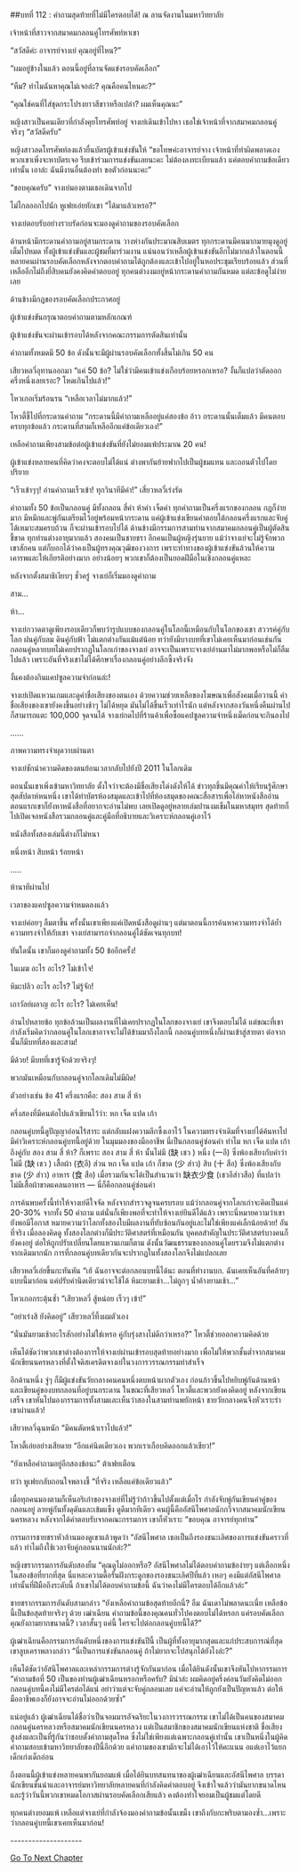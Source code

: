 ##บทที่ 112 : คำถามสุดท้ายที่ไม่มีใครตอบได้!
ณ ลานจัดงานในมหาวิทยาลัย 

เจ้าหน้าที่สาวจากสมาคมกลอนคู่โทรศัพท์หาเขา 

“สวัสดีค่ะ อาจารย์จางเย่ คุณอยู่ที่ไหน?” 

“ผมอยู่ข้างในแล้ว ตอนนี้อยู่ที่ลานจัดแข่งรอบคัดเลือก” 

“หืม? ทำไมฉันหาคุณไม่เจอล่ะ? คุณคือคนไหนคะ?”

“คุณใช่คนที่ใส่ชุดกระโปรงยาวสีขาวหรือเปล่า? ผมเห็นคุณนะ” 

หญิงสาวเป็นคนเดียวที่กำลังคุยโทรศัพท์อยู่ จางเย่เดินเข้าไปหา เธอใช่เจ้าหน้าที่จากสมาคมกลอนคู่จริงๆ “สวัสดีครับ” 

หญิงสาวลดโทรศัพท์ลงแล้วยื่นบัตรผู้เข้าแข่งขันให้ “ขอโทษค่ะอาจารย์จาง เจ้าหน้าที่ทำผิดพลาดเอง พวกเขาเพิ่งจะหาบัตรเจอ รีบเข้าร่วมการแข่งขันเลยนะคะ ไม่ต้องลงทะเบียนแล้ว แค่ตอบคำถามข้อเดียวเท่านั้น เอาล่ะ ฉันมีงานอื่นต้องทำ ขอตัวก่อนนะคะ” 

“ขอบคุณครับ” จางเย่มองตามเธอเดินจากไป

ไม่ไกลออกไปนัก หูเฟยเอ่ยทักเขา “ได้มาแล้วเหรอ?” 

จางเย่ตอบรับอย่างรวบรัดก่อนจะมองดูคำถามของรอบคัดเลือก 

ด้านหน้ามีกระดานคำถามอยู่สามกระดาน วางห่างกันประมาณสิบเมตร ทุกกระดานมีคนมากมายมุงดูอยู่เต็มไปหมด ทั้งผู้เข้าแข่งขันและผู้ชมที่มาร่วมงาน แน่นอนว่าเหลือผู้เข้าแข่งขันอีกไม่มากแล้วในตอนนี้ หลายคนผ่านรอบคัดเลือกหลังจากตอบคำถามได้ถูกต้องและเข้าไปอยู่ในหอประชุมเรียบร้อยแล้ว ส่วนที่เหลืออีกไม่ถึงยี่สิบคนยังคงคิดคำตอบอยู่ ทุกคนต่างงมอยู่หน้ากระดานคำถามกันหมด แต่ละข้อดูไม่ง่ายเลย 

ด้านข้างมีกฎของรอบคัดเลือกประกาศอยู่

ผู้เข้าแข่งขันกรุณาตอบคำถามตามหลักเกณฑ์

ผู้เข้าแข่งขันจะผ่านเข้ารอบได้หลังจากคณะกรรมการตัดสินเท่านั้น

คำถามทั้งหมดมี 50 ข้อ ดังนั้นจะมีผู้ผ่านรอบคัดเลือกทั้งสิ้นไม่เกิน 50 คน

เสียวหลวี่อุทานออกมา “แค่ 50 ข้อ? ไม่ใช่ว่ามีคนเข้าแข่งเกือบร้อยหรอกเหรอ? งั้นก็แปลว่าตัดออกครึ่งหนึ่งเลยเรอะ? โหดเกินไปแล้ว!” 

โหวเกอเริ่มร้อนรน “เหลือเวลาไม่มากแล้ว!” 

โหวตี้ชี้ไปที่กระดานคำถาม “กระดานนี้มีคำถามเหลืออยู่แค่สองข้อ อ้าว กระดานนั้นเต็มแล้ว มีคนตอบครบทุกข้อแล้ว กระดานที่สามก็เหลืออีกแค่ข้อเดียวเอง!” 

เหลือคำถามเพียงสามข้อต่อผู้เข้าแข่งขันที่ยังไม่ยอมแพ้ประมาณ 20 คน! 

ผู้เข้าแข่งหลายคนที่คิดว่าคงจะตอบไม่ได้แน่ ต่างพากันย้ายฟากไปเป็นผู้ชมแทน และถอนตัวไปโดยปริยาย

“เร็วเข้าๆๆ! อ่านคำถามเร็วเข้า! ทุกวินาทีมีค่า!” เสี่ยวหลวี่เร่งรัด 

คำถามทั้ง 50 ข้อเป็นกลอนคู่ มีทั้งกลอน สี่คำ ห้าคำ เจ็ดคำ ทุกคำถามเป็นครึ่งแรกของกลอน กฎก็ง่ายมาก มีหมึกและพู่กันเตรียมไว้อยู่พร้อมหน้ากระดาน แค่ผู้เข้าแข่งเขียนคำตอบใต้กลอนครึ่งแรกและจับคู่ได้เหมาะสมครบถ้วน ก็จะผ่านเข้ารอบไปได้ ด้านข้างมีกรรมการสามท่านจากสมาคมกลอนคู่เป็นผู้ตัดสินชี้ขาด ทุกท่านต่างอายุมากแล้ว สองคนเป็นชายชรา อีกคนเป็นผู้หญิงรุ่นยาย แม้ว่าจางเย่จะไม่รู้จักพวกเขาสักคน แต่ก็บอกได้ว่าคงเป็นผู้ทรงคุณวุฒิของวงการ เพราะท่าทางของผู้เข้าแข่งขันล้วนให้ความเคารพและให้เกียรติอย่างมาก อย่างน้อยๆ พวกเขาก็ต้องเป็นยอดฝีมือในเชิงกลอนคู่แหละ 

หลังจากตั้งสมาธิเงียบๆ ชั่วครู่ จางเย่ก็เริ่มมองดูคำถาม 

สาม…

ห้า… 

จางเย่กวาดตาดูเพียงรอบเดียวก็พบว่ารูปแบบของกลอนคู่ในโลกนี้เหมือนกับในโลกของเขา สววรค์คู่กับโลก ฝนคู่กับลม ดินคู่กับฟ้า ไม่แตกต่างกันแม้แต่น้อย ทว่ายังมีบางบทที่เขาไม่เคยเห็นมาก่อนเช่นกัน กลอนคู่หลายบทไม่เคยปรากฏในโลกเก่าของจางเย่ อาจจะเป็นเพราะจางเย่อ่านมาไม่มากพอหรือไม่ก็ลืมไปแล้ว เพราะอันที่จริงเขาไม่ได้ศึกษาเรื่องกลอนคู่อย่างลึกซึ้งจริงจัง 

งั้นคงต้องกินแคปซูลความจำก่อนล่ะ! 

จางเย่เปิดแหวนเกมและดูค่าชื่อเสียงของตนเอง ด้วยความช่วยเหลือของโฆษณาเพื่อสังคมเมื่อวานนี้ ค่าชื่อเสียงของเขายังคงขึ้นอย่างช้าๆ ไม่ได้หยุด มันไม่ได้ขึ้นเร็วเท่าไรนัก แต่หลังจากสองวันหนึ่งคืนผ่านไป ก็สามารถแตะ 100,000 จุดจนได้ จางเย่กดไปที่ร้านค้าเพื่อซื้อแคปซูลความจำหนึ่งเม็ดก่อนจะกินลงไป 

……


ภาพความทรงจำผุดวาบผ่านตา 

จางเย่ชักนำความคิดของตนย้อนเวลากลับไปยังปี 2011 ในโลกเดิม

ตอนนั้นเขาเพิ่งเข้ามหาวิทยาลัย ตั้งใจว่าจะต้องมีชื่อเสียงโด่งดังให้ได้ ข่าวทุกชิ้นมีคุณค่าให้เรียนรู้ศึกษา สุดสัปดาห์หนหนึ่ง เขาได้ทำบัตรห้องสมุดและเข้าไปที่ห้องสมุดของคณะสื่อสารเพื่อไล่หาหนังสืออ่าน ตอนแรกเขาก็ยังหาหนังสือที่อยากจะอ่านไม่พบ เลยเปิดดูอยู่หลายเล่มปานงมเข็มในมหาสมุทร สุดท้ายก็ไปเปิดเจอหนังสือรวมกลอนคู่และคู่มือที่อธิบายและวิเคราะห์กลอนคู่เอาไว้ 

หนังสือทั้งสองเล่มนี้ต่างก็ไม่หนา 

หนึ่งหน้า สิบหน้า ร้อยหน้า 


…..


ห้านาทีผ่านไป 

เวลาของแคปซูลความจำหมดลงแล้ว 

จางเย่ค่อยๆ ลืมตาขึ้น ครั้งนั้นเขาเพียงแค่เปิดหนังสือดูผ่านๆ แต่มาตอนนี้การค้นหาความทรงจำได้ย้ำความทรงจำให้กับเขา จางเย่สามารถจำกลอนคู่ได้ชัดเจนทุกบท! 

ทันใดนั้น เขาก็มองดูคำถามทั้ง 50 ข้ออีกครั้ง! 

ในเมฆ อะไร อะไร? ไม่เข้าใจ! 

หิมะปลิว อะไร อะไร? ไม่รู้จัก!

เถาวัลย์ผลาญ อะไร อะไร? ไม่เคยเห็น! 

อ่านไปหลายข้อ ทุกข้อล้วนเป็นผลงานที่ไม่เคยปรากฏในโลกของจางเย่ เขาจึงตอบไม่ได้ แต่ขณะที่เขากำลังเริ่มคิดว่ากลอนคู่ในโลกเขาอาจจะไม่ได้ข้ามมาถึงโลกนี้ กลอนคู่บทหนึ่งก็ผ่านเข้าสู่สายตา ต่อจากนั้นก็มีบทที่สองและสาม! 

มีด้วย! มีบทที่เขารู้จักด้วยจริงๆ! 

พวกมันเหมือนกับกลอนคู่จากโลกเดิมไม่มีผิด! 

ตัวอย่างเช่น ข้อ 41 ครึ่งแรกคือ: สอง สาม สี่ ห้า

ครึ่งสองที่มีคนต่อไปแล้วเขียนไว้ว่า: หก เจ็ด แปด เก้า 

กลอนคู่บทนี้ดูปัญญาอ่อนไร้สาระ แต่กลับแฝงความลึกซึ้งเอาไว้ ในความทรงจำเดิมที่จางเย่ได้ค้นหาไปมีคำวิเคราะห์กลอนคู่บทนี้อยู่ด้วย ในมุมมองของมืออาชีพ นี่เป็นกลอนคู่ซ่อนคำ ทำไม หก เจ็ด แปด เก้า ถึงคู่กับ สอง สาม สี่ ห้า? ก็เพราะ สอง สาม สี่ ห้า นั้นไม่มี (缺 เชว ) หนึ่ง (一อี) ซึ่งพ้องเสียงกับคำว่า ไม่มี (缺 เชว ) เสื้อผ้า (衣อี) ส่วน หก เจ็ด แปด เก้า ก็ขาด (少 ส่าว) สิบ (十 สือ) ซึ่งพ้องเสียงกับ ขาด (少 ส่าว) อาหาร (食 สือ) เมื่อรวมกันจะได้เป็นสำนวนว่า 缺衣少食 (เชวอีส่าวสือ) ที่แปลว่า ไม่มีเสื้อผ้าขาดแคลนอาหาร — นี่ก็คือกลอนคู่ซ่อนคำ 

การค้นพบครั้งนี้ทำให้จางเย่ดีใจจัด หลังจากสำรวจดูจนครบรอบ แม้ว่ากลอนคู่จากโลกเก่าจะคิดเป็นแค่ 20-30% จากทั้ง 50 คำถาม แต่นั่นก็เพียงพอที่จะทำให้จางเย่ยินดีได้แล้ว เพราะนี่หมายความว่าเขายังพอมีโอกาส หมายความว่าโลกทั้งสองใบมีผลงานที่ทับซ้อนกันอยู่และไม่ใช่เพียงแค่เล็กน้อยด้วย! อันที่จริง เมื่อลองคิดดู ทั้งสองโลกต่างก็มีประวัติศาสตร์ที่เหมือนกัน บุคคลสำคัญในประวัติศาสตร์บางคนก็ยังคงอยู่ ต่อให้ถูกปรับเปลี่ยนโดยแหวนเกมก็ตาม ดังนั้นวัฒนธรรมของกลอนคู่โดยรวมจึงไม่แตกต่างจากเดิมมากนัก การที่กลอนคู่บทเดียวกันจะปรากฏในทั้งสองโลกจึงไม่แปลกเลย 

เสียวหลวี่เอ่ยขึ้นกะทันหัน “เฮ้ ฉันอาจจะต่อกลอนบทนี้ได้นะ ตอนที่ทำงานบก. ฉันเคยเห็นอันที่คล้ายๆ แบบนี้มาก่อน แค่ปรับคำนิดเดียวน่าจะใช้ได้ หิมะยามเช้า...ไม่ถูกๆ น้ำค้างยามเช้า…” 

โหวเกอกระตุ้นซ้ำ “เสียวหลวี่ สู้หน่อย เร็วๆ เข้า!” 

“อย่าเร่งสิ ยังคิดอยู่” เสียวหลวี่ทึ้งผมตัวเอง 

“นั่นมันยามเช้าอะไรสักอย่างไม่ใช่เหรอ คู่กับรุ่งสางไม่ดีกว่าเหรอ?” โหวตี้ช่วยออกความคิดด้วย 

เห็นได้ชัดว่าพวกเขาต่างต้องการให้จางเย่ผ่านเข้ารอบสุดท้ายอย่างมาก เพื่อไม่ให้พวกชั้นต่ำจากสมาคมนักเขียนนครหลวงที่ตั้งใจดิสเครดิตจางเย่ในวงการวรรณกรรมทำสำเร็จ 

อีกด้านหนึ่ง จู่ๆ ก็มีผู้แข่งขันวัยกลางคนคนหนึ่งตบหน้าผากตัวเอง ก่อนก้าวขึ้นไปหยิบพู่กันด้านหน้าและเขียนคู่ของบทกลอนที่อยู่บนกระดาน ในขณะที่เสียวหลวี่ โหวตี้และพวกยังคงคิดอยู่ หลังจากเขียนเสร็จ เขาหันไปมองกรรมการทั้งสามและเห็นว่าสองในสามท่านพยักหน้า ชายวัยกลางคนจึงหัวเราะร่า เขาผ่านแล้ว! 

เสียวหลวี่ฉุนหนัก “มีคนตัดหน้าเราไปแล้ว!” 

โหวตี้เอ่ยอย่างเสียดาย “อีกแค่นิดเดียวเอง พวกเราเกือบคิดออกแล้วเชียว!” 

“ยังเหลือคำถามอยู่อีกสองข้อนะ” ต้าเฟยเตือน

ทว่า หูเฟยกลับถอนใจพลางชี้ “ที่จริง เหลือแค่ข้อเดียวแล้ว” 

เมื่อทุกคนมองตามก็เห็นอริเก่าของจางเย่ที่ไม่รู้ว่าก้าวขึ้นไปตั้งแต่เมื่อไร กำลังจับพู่กันเขียนคำคู่ของกลอนอยู่ ลายพู่กันทั้งดุดันและเข้มแข็ง ดูดีมากทีเดียว คนผู้นี้คืออัสนีไพศาลนักกวีจากสมาคมนักเขียนนครหลวง หลังจากได้คำตอบรับจากคณะกรรมการ เขาก็หัวเราะ “ขอบคุณ อาจารย์ทุกท่าน” 

กรรมการชายชราหัวล้านมองดูเขาแล้วพูดว่า “อัสนีไพศาล เธอเป็นถึงรองชนะเลิศของการแข่งขันคราวที่แล้ว ทำไมถึงใช้เวลาจับคู่กลอนนานนักล่ะ?” 

หญิงชรากรรมการอันดับสองยิ้ม “คุณดูไม่ออกหรือ? อัสนีไพศาลไม่ได้ตอบคำถามข้อง่ายๆ แต่เลือกหนึ่งในสองข้อที่ยากที่สุด นี่แหละความดื้อรั้นฝังกระดูกของรองชนะเลิศปีที่แล้ว เหอๆ คงมีแต่อัสนีไพศาลเท่านั้นที่ฝีมือถึงระดับนี้ ถ้าเขาไม่ได้ตอบคำถามข้อนี้ ฉันว่าคงไม่มีใครตอบได้อีกแล้วล่ะ” 

ชายชรากรรมการอันดับสามกล่าว “ยังเหลือคำถามข้อสุดท้ายอีกนี่? อืม ฉันเดาไม่พลาดนะเนี่ย เหลือข้อนี้เป็นข้อสุดท้ายจริงๆ ด้วย เฒ่าเฉียน คำถามข้อนี้ของคุณคนทั่วไปคงตอบไม่ได้หรอก แค่รอบคัดเลือกคุณยังถามยากขนาดนี้? เวลาสั้นๆ แค่นี้ ใครจะไปต่อกลอนคู่บทนี้ได้?” 

ผู้เฒ่าเฉียนคือกรรมการอันดับหนึ่งของการแข่งขันปีนี้ เป็นผู้ที่ทั้งอายุมากสุดและแก่ประสบการณ์ที่สุด เขาลูบเคราพลางกล่าว “นี่เป็นการแข่งขันกลอนคู่ ถ้าไม่ยากจะไปสนุกได้ยังไงล่ะ?” 

เห็นได้ชัดว่าอัสนีไพศาลและเหล่ากรรมการต่างรู้จักกันมาก่อน เมื่อได้ยินดังนั้นเขาจึงหันไปหากรรมการ “คำถามข้อที่ 50 เป็นของท่านผู้เฒ่าเฉียนหรอกหรือครับ? มิน่าล่ะ ผมคิดอยู่ครึ่งค่อนวันยังคิดไม่ออก กลอนคู่บทนี้คงไม่มีใครต่อได้แน่ อย่าว่าแต่จะจับคู่กลอนเลย แค่จะอ่านให้ถูกยังเป็นปัญหาแล้ว ต่อให้มืออาชีพเองก็ยังอาจจะอ่านไม่ออกด้วยซ้ำ” 

แน่อยู่แล้ว ผู้เฒ่าเฉียนได้ชื่อว่าเป็นจอมมารอัจฉริยะในวงการวรรณกรรม เขาไม่ได้เป็นคนของสมาคมกลอนคู่นครหลวงหรือสมาคมนักเขียนนครหลวง แต่เป็นสมาชิกของสมาคมนักเขียนแห่งชาติ ชื่อเสียงสูงส่งและเป็นที่รู้กันว่าชอบตั้งคำถามสุดโหด ซึ่งไม่ใช่เพียงแต่เฉพาะกลอนคู่เท่านั้น เขาเป็นหนึ่งในผู้คิดคำถามสอบเข้ามหาวิทยาลัยของปีนี้อีกด้วย แคำถามของเขามักจะไม่ได้เอาไว้ให้คะแนน อแต่เอาไว้แยกเด็กเก่งเด็กอ่อน 

ถึงตอนนี้ผู้เข้าแข่งหลายคนพากันยอมแพ้ เมื่อได้ยินบทสนทนาของผู้เฒ่าเฉียนและอัสนีไพศาล บรรดานักเขียนชั้นนำและอาจารย์มหาวิทยาลัยหลายคนที่กำลังคิดคำตอบอยู่ จึงเข้าใจแล้วว่ามันยากขนาดไหนและรู้ว่าวันนี้พวกเขาหมดโอกาสผ่านรอบคัดเลือกเสียแล้ว คงต้องทำใจยอมเป็นผู้ชมแต่โดยดี 

ทุกคนต่างยอมแพ้ เหลือแต่จางเย่ที่กำลังจ้องมองคำถามข้อนั้นเขม็ง เขาถึงกับกะพริบตามองซ้ำ…เพราะว่ากลอนคู่บทนี้เขาเคยเห็นมาก่อน!


-*-*-*-*-*-*-*-*-*-*-*-*-*-*-*-*-*-*-*-*


[Go To Next Chapter]( ./16.md)